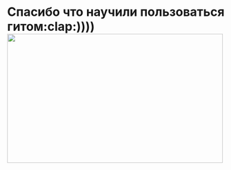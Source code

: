 
<h1>
  Спасибо что научили пользоваться гитом:clap:))))
  <img src="https://media.giphy.com/media/uWlpPGquhGZNFzY90z/giphy.gif"  height="300px" width="500px"/>
</h1>
